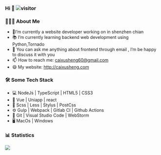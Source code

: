 ### Hi 👋 ![visitor](https://visitor-badge.glitch.me/badge?page_id=aisen60)

### 👨🏻‍💻 About Me

- 👷I’m currently a website developer working on in shenzhen chian
- 📚 I’m currently learning  backend web development using Python,Tornado
- 💬 You can ask me anything about frontend through email , I’m be happy to discuss it with you
- 📫 How to reach me: caixusheng60@gmail.com
- 😄 My website: http://caixusheng.com


### 🛠 Some Tech Stack

- 💻	NodeJs | TypeScript | HTML5 | CSS3
- 📌	Vue | Uniapp | react
- 💅    Scss | Less | Stylus | PostCss
- ⚙    Gulp | Webpack | Gitlab CI | Github Actions
- 🔧    Git | Visual Studio Code | WebStorm
- 🖥    MacOs | Windows


### 📊  Statistics

<p>
<img  align="left" src="https://github-readme-stats.vercel.app/api?username=aisen60&show_icons=true&hide_border=true">
</p>